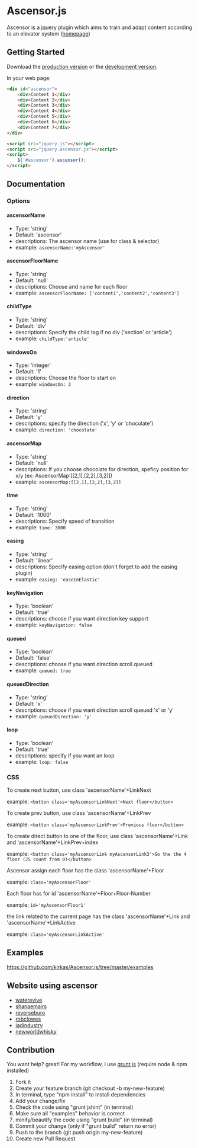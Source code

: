 # Ascensor.js

Ascensor is a jquery plugin which aims to train and adapt content according to an elevator system ([homepage](http://kirkas.ch/ascensor))

## Getting Started
Download the [production version][min] or the [development version][max].

[max]: https://raw.github.com/kirkas/Ascensor.js/master/dist/jquery.ascensor.js
[min]: https://raw.github.com/kirkas/Ascensor.js/master/dist/jquery.ascensor.min.js

In your web page:

```html
<div id="ascensor">
	<div>Content 1</div>
	<div>Content 2</div>
	<div>Content 3</div>
	<div>Content 4</div>
	<div>Content 5</div>
	<div>Content 6</div>  
	<div>Content 7</div>
</div>

<script src="jquery.js"></script>
<script src="jquery.ascensor.js"></script>
<script>
	$('#ascensor').ascensor();
</script>
```
## Documentation

### Options


#### ascensorName
- Type: 'string'
- Default: 'ascensor'
- descriptions: The ascensor name (use for class &amp; selector)
- example: ```ascensorName:'myAscensor'```

#### ascensorFloorName
- Type: 'string'
- Default: 'null'
- descriptions: Choose and name for each floor
- example: ```ascensorFloorName: ['content1','content2','content3']```

#### childType
- Type: 'string'
- Default: 'div'
- descriptions: Specify the child tag if no div ('section' or 'article')
- example: ```childType:'article'```

#### windowsOn
- Type: 'integer'
- Default: '1'
- descriptions: Choose the floor to start on
- example: ```windowsOn: 3```

#### direction
- Type: 'string'
- Default: 'y'
- descriptions: specify the direction ('x', 'y' or 'chocolate')
- example: ```direction: 'chocolate'```

#### ascensorMap
- Type: 'string'
- Default: 'null'
- descriptions: If you choose chocolate for direction, speficy position for x/y (ex: AscensorMap:[[2,1],[2,2],[3,2]])
- example: ```ascensorMap:[[2,1],[2,2],[3,2]]```

#### time
- Type: 'string'
- Default: '1000'
- descriptions: Specify speed of transition
- example: ```time: 3000```

#### easing
- Type: 'string'
- Default: 'linear'
- descriptions: Specify easing option (don't forget to add the easing plugin)
- example: ```easing: 'easeInElastic'```

#### keyNavigation
- Type: 'boolean'
- Default: 'true'
- descriptions: choose if you want direction key support
- example: ```keyNavigation: false```

#### queued
- Type: 'boolean'
- Default: 'false'
- descriptions: choose if you want direction scroll queued
- example: ```queued: true```

#### queuedDirection
- Type: 'string'
- Default: 'x'
- descriptions: choose if you want direction scroll queued 'x' or 'y'
- example: ```queuedDirection: 'y'```

#### loop
- Type: 'boolean'
- Default: 'true'
- descriptions: specify if you want an loop
- example: ```loop: false```


### CSS

To create next button, use class 'ascensorName'+LinkNext

example: ```<button class='myAscensorLinkNext'>Next floor</button>```

To create prev button, use class 'ascensorName'+LinkPrev

example: ```<button class='myAscensorLinkPrev'>Previous floor</button>```

To create direct button to one of the floor, use class 'ascensorName'+Link and 'ascensorName'+LinkPrev+index

example: ```<button class='myAscensorLink myAscensorLink3'>Go the the 4 floor (JS count from 0)</button>```

Ascensor assign each floor has the class 'ascensorName'+Floor

example: ```class='myAscensorFloor'```

Each floor has for id 'ascensorName'+Floor+Floor-Number

example: ```id='myAscensorFloor1'```

the link related to the current page has the class 'ascensorName'+Link and 'ascensorName'+LinkActive

example: ```class='myAscensorLinkActive'```




## Examples
https://github.com/kirkas/Ascensor.js/tree/master/examples

## Website using ascensor

- [waterevive](http://www.waterevive.com)
- [shanaemairs](http://shanaemairs.com)
- [reverseburo](http://reverseburo.com)
- [robclowes](http://www.robclowes.com)
- [iadindustry](http://iadindustry.se)
- [newworldwhisky](http://newworldwhisky.com.au)

## Contribution

You want help? great!
For my workflow, I use [grunt.js](http://gruntjs.com/) (require node & npm installed)

1. Fork it
2. Create your feature branch (git checkout -b my-new-feature)
3. In terminal, type "npm install" to install dependencies
4. Add your change/fix
5. Check the code using "grunt jshint" (in terminal)
6. Make sure all "examples" behavior is correct 
7. minify/beautify the code using "grunt build" (in terminal)
8. Commit your change (only if "grunt build" return no error)
9. Push to the branch (git push origin my-new-feature)
10. Create new Pull Request